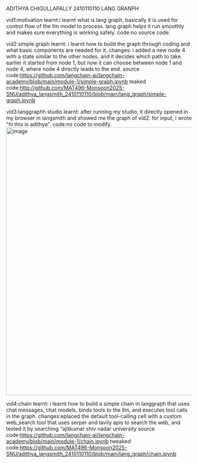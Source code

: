 ADITHYA CHIGULLAPALLY 2410110110
LANG GRANPH

vid1:motivation
learnt:i learnt what is lang graph, basically it is used for control flow of the llm model to process. lang graph helps it run smoothly and makes sure everything is working safely.
code:no source code.

vid2:simple graph
learnt: i learnt how to build the graph through coding and what basic components are needed for it.
changes: i added a new node 4 with a state similar to the other nodes, and it decides which path to take. earlier it started from node 1, but now it can choose between node 1 and node 4, where node 4 directly leads to the end.
source code:https://github.com/langchain-ai/langchain-academy/blob/main/module-1/simple-graph.ipynb
teaked code:http://github.com/MAT496-Monsoon2025-SNU/adithya_langsmith_2410110110/blob/main/lang_graph/simple-graph.ipynb


vid3:langgraphh studio
learnt: after running my studio, it directly opened in my browser in langsmith and showed me the graph of vid2. for input, i wrote "hi this is adithya".
code:no code to modify.
<img width="1604" height="727" alt="image" src="https://github.com/user-attachments/assets/3978c2dd-2b4d-4633-8a4e-916673c1a12a" />



vid4:chain
learnt: i learnt how to build a simple chain in langgraph that uses chat messages, chat models, binds tools to the llm, and executes tool calls in the graph.
changes:eplaced the default tool-calling cell with a custom web_search tool that uses serper and tavily apis to search the web, and tested it by searching “ajitkumar shiv nadar university
source code:https://github.com/langchain-ai/langchain-academy/blob/main/module-1/chain.ipynb
tweaked code:https://github.com/MAT496-Monsoon2025-SNU/adithya_langsmith_2410110110/blob/main/lang_graph/chain.ipynb
